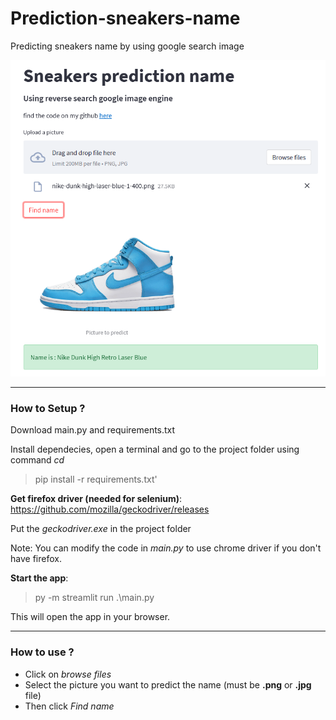 # Prediction-sneakers-name
Predicting sneakers name by using google search image

<img src="https://github.com/axelooc59/Prediction-sneakers-name/blob/master/predict_name.PNG" alt="drawing" />

---
### **How to Setup ?** 

Download main.py and requirements.txt

 Install dependecies, open a terminal and go to the project folder using command *cd*
> pip install -r requirements.txt'

**Get firefox driver (needed for selenium)**:  
 https://github.com/mozilla/geckodriver/releases
 
 Put the *geckodriver.exe* in the project folder

Note: You can modify the code in *main.py* to use chrome driver if you don't have firefox.

**Start the app**:

> py -m streamlit run .\main.py 

This will open the app in your browser.  

---
### **How to use ?** 

+ Click on *browse files* 
+ Select the picture you want to predict the name (must be **.png** or **.jpg** file)
+ Then click *Find name*











